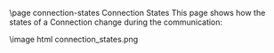 \page connection-states Connection States
This page shows how the states of a Connection change during the communication:

\image html connection_states.png